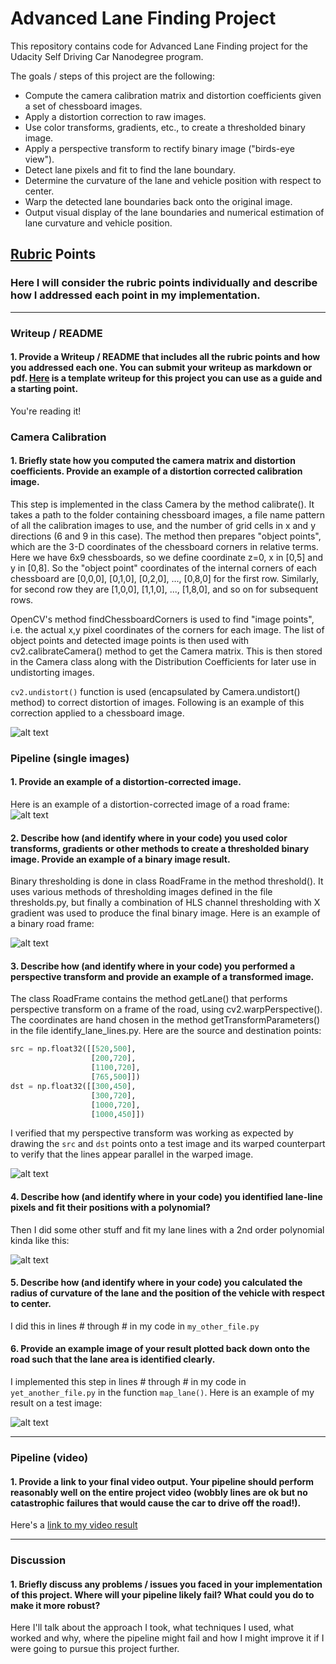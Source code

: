 # Advanced Lane Finding Project

This repository contains code for Advanced Lane Finding project for the Udacity Self Driving Car Nanodegree program.

The goals / steps of this project are the following:

* Compute the camera calibration matrix and distortion coefficients given a set of chessboard images.
* Apply a distortion correction to raw images.
* Use color transforms, gradients, etc., to create a thresholded binary image.
* Apply a perspective transform to rectify binary image ("birds-eye view").
* Detect lane pixels and fit to find the lane boundary.
* Determine the curvature of the lane and vehicle position with respect to center.
* Warp the detected lane boundaries back onto the original image.
* Output visual display of the lane boundaries and numerical estimation of lane curvature and vehicle position.

[//]: # (Image References)

[image1]: ./output/undistorted.png "Undistorted"
[image2]: ./output/road_undistorted.jpg "Road Transformed"
[image3]: ./examples/binary_combo_example.jpg "Binary Example"
[image4]: ./examples/warped_straight_lines.jpg "Warp Example"
[image5]: ./examples/color_fit_lines.jpg "Fit Visual"
[image6]: ./examples/example_output.jpg "Output"
[video1]: ./project_video.mp4 "Video"

## [Rubric](https://review.udacity.com/#!/rubrics/571/view) Points

### Here I will consider the rubric points individually and describe how I addressed each point in my implementation.  

---

### Writeup / README

#### 1. Provide a Writeup / README that includes all the rubric points and how you addressed each one.  You can submit your writeup as markdown or pdf.  [Here](https://github.com/udacity/CarND-Advanced-Lane-Lines/blob/master/writeup_template.md) is a template writeup for this project you can use as a guide and a starting point.  

You're reading it!

### Camera Calibration

#### 1. Briefly state how you computed the camera matrix and distortion coefficients. Provide an example of a distortion corrected calibration image.

This step is implemented in the class Camera by the method calibrate(). It takes a path to the folder containing chessboard images, a file name pattern of all the calibration images to use, and the number of grid cells in x and y directions (6 and 9 in this case). The method then prepares "object points", which are the 3-D coordinates of the chessboard corners in relative terms. Here we have 6x9 chessboards, so we define coordinate z=0, x in [0,5] and y in [0,8]. So the "object point" coordinates of the internal corners of each chessboard are [0,0,0], [0,1,0], [0,2,0], ..., [0,8,0] for the first row. Similarly, for second row they are [1,0,0], [1,1,0], ..., [1,8,0], and so on for subsequent rows.

OpenCV's method findChessboardCorners is used to find "image points", i.e. the actual x,y pixel coordinates of the corners for each image. The list of object points and detected image points is then used with cv2.calibrateCamera() method to get the Camera matrix. This is then stored in the Camera class along with the Distribution Coefficients for later use in undistorting images.

`cv2.undistort()` function is used (encapsulated by Camera.undistort() method) to correct distortion of images. Following is an example of this correction applied to a chessboard image.

![alt text][image1]

### Pipeline (single images)

#### 1. Provide an example of a distortion-corrected image.

Here is an example of a distortion-corrected image of a road frame:
![alt text][image2]

#### 2. Describe how (and identify where in your code) you used color transforms, gradients or other methods to create a thresholded binary image.  Provide an example of a binary image result.

Binary thresholding is done in class RoadFrame in the method threshold(). It uses various methods of thresholding images defined in the file thresholds.py, but finally a combination of HLS channel thresholding with X gradient was used to produce the final binary image. Here is an example of a binary road frame:

![alt text][image3]

#### 3. Describe how (and identify where in your code) you performed a perspective transform and provide an example of a transformed image.

The class RoadFrame contains the method getLane() that performs perspective transform on a frame of the road, using cv2.warpPerspective(). The coordinates are hand chosen in the method getTransformParameters() in the file identify_lane_lines.py. Here are the source and destination points:

```python
src = np.float32([[520,500],
                  [200,720],
                  [1100,720],
                  [765,500]])
dst = np.float32([[300,450],
                  [300,720],
                  [1000,720],
                  [1000,450]]) 
```

I verified that my perspective transform was working as expected by drawing the `src` and `dst` points onto a test image and its warped counterpart to verify that the lines appear parallel in the warped image.

![alt text][image4]

#### 4. Describe how (and identify where in your code) you identified lane-line pixels and fit their positions with a polynomial?

Then I did some other stuff and fit my lane lines with a 2nd order polynomial kinda like this:

![alt text][image5]

#### 5. Describe how (and identify where in your code) you calculated the radius of curvature of the lane and the position of the vehicle with respect to center.

I did this in lines # through # in my code in `my_other_file.py`

#### 6. Provide an example image of your result plotted back down onto the road such that the lane area is identified clearly.

I implemented this step in lines # through # in my code in `yet_another_file.py` in the function `map_lane()`.  Here is an example of my result on a test image:

![alt text][image6]

---

### Pipeline (video)

#### 1. Provide a link to your final video output.  Your pipeline should perform reasonably well on the entire project video (wobbly lines are ok but no catastrophic failures that would cause the car to drive off the road!).

Here's a [link to my video result](./project_video.mp4)

---

### Discussion

#### 1. Briefly discuss any problems / issues you faced in your implementation of this project.  Where will your pipeline likely fail?  What could you do to make it more robust?

Here I'll talk about the approach I took, what techniques I used, what worked and why, where the pipeline might fail and how I might improve it if I were going to pursue this project further.  
